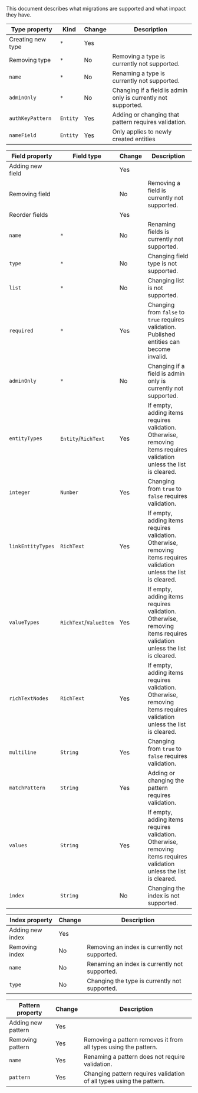 This document describes what migrations are supported and what impact they have.

| Type property     | Kind     | Change | Description                                                   |
| ----------------- | -------- | ------ | ------------------------------------------------------------- |
| Creating new type | `*`      | Yes    |                                                               |
| Removing type     | `*`      | No     | Removing a type is currently not supported.                   |
| `name`            | `*`      | No     | Renaming a type is currently not supported.                   |
| `adminOnly`       | `*`      | No     | Changing if a field is admin only is currently not supported. |
| `authKeyPattern`  | `Entity` | Yes    | Adding or changing that pattern requires validation.          |
| `nameField`       | `Entity` | Yes    | Only applies to newly created entities                        |

| Field property    | Field type             | Change | Description                                                                                                           |
| ----------------- | ---------------------- | ------ | --------------------------------------------------------------------------------------------------------------------- |
| Adding new field  |                        | Yes    |                                                                                                                       |
| Removing field    |                        | No     | Removing a field is currently not supported.                                                                          |
| Reorder fields    |                        | Yes    |                                                                                                                       |
| `name`            | `*`                    | No     | Renaming fields is currently not supported.                                                                           |
| `type`            | `*`                    | No     | Changing field type is not supported.                                                                                 |
| `list`            | `*`                    | No     | Changing list is not supported.                                                                                       |
| `required`        | `*`                    | Yes    | Changing from `false` to `true` requires validation. Published entities can become invalid.                           |
| `adminOnly`       | `*`                    | No     | Changing if a field is admin only is currently not supported.                                                         |
| `entityTypes`     | `Entity`/`RichText`    | Yes    | If empty, adding items requires validation. Otherwise, removing items requires validation unless the list is cleared. |
| `integer`         | `Number`               | Yes    | Changing from `true` to `false` requires validation.                                                                  |
| `linkEntityTypes` | `RichText`             | Yes    | If empty, adding items requires validation. Otherwise, removing items requires validation unless the list is cleared. |
| `valueTypes`      | `RichText`/`ValueItem` | Yes    | If empty, adding items requires validation. Otherwise, removing items requires validation unless the list is cleared. |
| `richTextNodes`   | `RichText`             | Yes    | If empty, adding items requires validation. Otherwise, removing items requires validation unless the list is cleared. |
| `multiline`       | `String`               | Yes    | Changing from `true` to `false` requires validation.                                                                  |
| `matchPattern`    | `String`               | Yes    | Adding or changing the pattern requires validation.                                                                   |
| `values`          | `String`               | Yes    | If empty, adding items requires validation. Otherwise, removing items requires validation unless the list is cleared. |
| `index`           | `String`               | No     | Changing the index is not supported.                                                                                  |

| Index property   | Change | Description                                   |
| ---------------- | ------ | --------------------------------------------- |
| Adding new index | Yes    |                                               |
| Removing index   | No     | Removing an index is currently not supported. |
| `name`           | No     | Renaming an index is currently not supported. |
| `type`           | No     | Changing the type is currently not supported. |

| Pattern property   | Change | Description                                                          |
| ------------------ | ------ | -------------------------------------------------------------------- |
| Adding new pattern | Yes    |                                                                      |
| Removing pattern   | Yes    | Removing a pattern removes it from all types using the pattern.      |
| `name`             | Yes    | Renaming a pattern does not require validation.                      |
| `pattern`          | Yes    | Changing pattern requires validation of all types using the pattern. |
